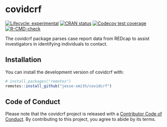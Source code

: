 
# covidcrf

<!-- badges: start -->
[![Lifecycle: experimental](https://img.shields.io/badge/lifecycle-experimental-orange.svg)](https://www.tidyverse.org/lifecycle/#experimental)
[![CRAN status](https://www.r-pkg.org/badges/version/covidcrf)](https://CRAN.R-project.org/package=covidcrf)
[![Codecov test coverage](https://codecov.io/gh/jesse-smith/covidcrf/branch/master/graph/badge.svg)](https://codecov.io/gh/jesse-smith/covidcrf?branch=master)
[![R-CMD-check](https://github.com/jesse-smith/covidcrf/workflows/R-CMD-check/badge.svg)](https://github.com/jesse-smith/covidcrf/actions)
<!-- badges: end -->

The covidcrf package parses case report data from REDcap to assist investigators
in identifying individuals to contact.

## Installation

You can install the development version of covidcrf with:

``` r
# install.packages("remotes")
remotes::install_github("jesse-smith/covidcrf")
```

## Code of Conduct
  
Please note that the covidcrf project is released with a [Contributor Code of Conduct](https://contributor-covenant.org/version/2/0/CODE_OF_CONDUCT.html).
By contributing to this project, you agree to abide by its terms.
